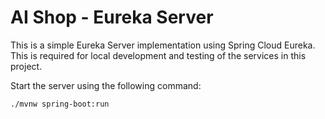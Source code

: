 # AI Shop - Eureka Server

This is a simple Eureka Server implementation using Spring Cloud Eureka. This is required for local development and testing of the services in this project.

Start the server using the following command:

```bash
./mvnw spring-boot:run
```